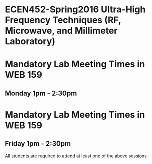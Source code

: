 # ECEN452-Spring2016 Ultra-High Frequency Techniques (RF, Microwave, and Millimeter Laboratory)

# Mandatory Lab Meeting Times in WEB 159
## Monday 1pm - 2:30pm
# Mandatory Lab Meeting Times in WEB 159
## Friday 1pm - 2:30pm
All students are required to attend at least one of the above sessions

